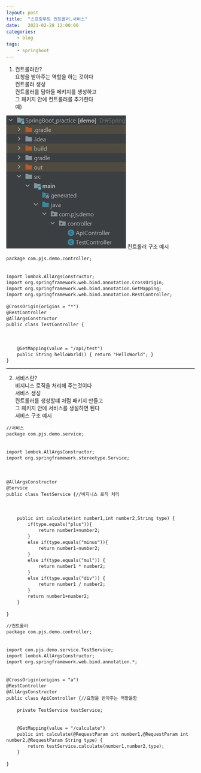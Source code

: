 ```yaml
---
layout: post
title:	"스프링부트 컨트롤러,서비스"
date:	2021-02-28 12:00:00
categories:
    - blog
tags:
    - springboot
---
```

1. 컨트롤러란?    
요청을 받아주는 역할을 하는 것이다     
컨트롤러 생성   
컨트롤러를 담아둘 페키지를 생성하고   
그 페키지 안에 컨트롤러를 추가한다   
예)
<img src="../../images/controller.JPG?raw=true">
컨트롤러 구조 예시   

```
package com.pjs.demo.controller;


import lombok.AllArgsConstructor;
import org.springframework.web.bind.annotation.CrossOrigin;
import org.springframework.web.bind.annotation.GetMapping;
import org.springframework.web.bind.annotation.RestController;

@CrossOrigin(origins = "*")
@RestController
@AllArgsConstructor
public class TestController {



    @GetMapping(value = "/api/test")
    public String helloWorld() { return "HelloWorld"; }
}

```
***

2. 서비스란?   
비지니스 로직을 처리해 주는것이다   
서비스 생성   
컨트롤러를 생성할떄 처럼 패키지 만들고   
그 페키지 안에 서비스를 생설하면 된다   
서비스 구조 예시
```
//서비스
package com.pjs.demo.service;


import lombok.AllArgsConstructor;
import org.springframework.stereotype.Service;



@AllArgsConstructor
@Service
public class TestService {//비지니스 로직 처리



    public int calculate(int number1,int number2,String type) {
        if(type.equals("plus")){
            return number1+number2;
        }
        else if(type.equals("minus")){
            return number1-number2;
        }
        else if(type.equals("mul")) {
            return number1 * number2;
        }
        else if(type.equals("div")) {
            return number1 / number2;
        }
        return number1+number2;
    }

}
``` 
```
//컨트롤러
package com.pjs.demo.controller;


import com.pjs.demo.service.TestService;
import lombok.AllArgsConstructor;
import org.springframework.web.bind.annotation.*;


@CrossOrigin(origins = "a")
@RestController
@AllArgsConstructor
public class ApiController {//요청을 받아주는 역할을함

    private TestService testService;


    @GetMapping(value = "/calculate")
    public int calculate(@RequestParam int number1,@RequestParam int number2,@RequestParam String type) {
        return testService.calculate(number1,number2,type);
    }

}
```

